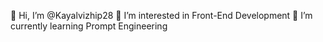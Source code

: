 👋 Hi, I’m @Kayalvizhip28
👀 I’m interested in Front-End Development
🌱 I’m currently learning Prompt Engineering
